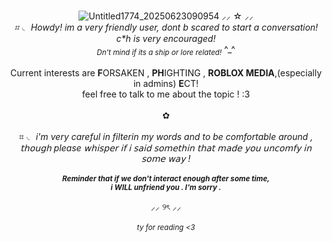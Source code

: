 <div align="center">
  
![Untitled1774_20250623090954](https://github.com/user-attachments/assets/564cd0a0-c2c0-410c-816d-3ecab1bedc1d)
⸝⸝ ☆ ⸝⸝<br>
_⌗ ◟ Howdy! im a very friendly user, dont b scared to start a conversation!<br>c*h is very encouraged!<br><sub>Dn't mind if its a ship or lore related!_ ^_^
<br><br>
Current interests are **F**ORSAKEN , **PH**IGHTING , **ROBLOX MEDIA**,(especially in admins) **E**CT!<br>feel free to talk to me about the topic ! :3
<br><br>✿<br><br>
⌗ ◟ _i'm very careful in filterin my words and to be comfortable around ,<br>𝗍𝗁𝗈𝗎𝗀𝗁 please 𝗐𝗁𝗂𝗌𝗉𝖾𝗋 𝗂𝖿 𝗂 𝗌𝖺𝗂𝖽 𝗌𝗈𝗆𝖾𝗍𝗁𝗂𝗇 𝗍𝗁𝖺𝗍 𝗆𝖺𝖽𝖾 𝗒𝗈𝗎 𝗎𝗇𝖼𝗈𝗆𝖿𝗒 𝗂𝗇 𝗌𝗈𝗆𝖾 𝗐𝖺𝗒 !_ 
<br><br>
_<sub>**Reminder that if we don't interact enough after some time,<br>i WILL unfriend you . I'm sorry .**_

⸝⸝ ୨ৎ ⸝⸝
<br><br>
_<sub>ty for reading <3<sub>_
